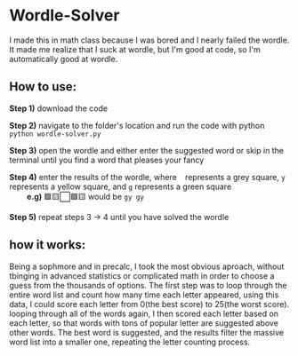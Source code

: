 # Wordle-Solver
I made this in math class because I was bored and I nearly failed the wordle. It made me realize that I suck at wordle, but I'm good at code, so I'm automatically good at wordle.

## How to use:
**Step 1)** download the code  
  
**Step 2)** navigate to the folder's location and run the code with python `python wordle-solver.py`  
  
**Step 3)** open the wordle and either enter the suggested word or skip in the terminal until you find a word that pleases your fancy  
  
**Step 4)** enter the results of the wordle, where ` ` represents a grey square, `y` represents a yellow square, and `g` represents a green square  
&nbsp;&nbsp;&nbsp;&nbsp;&nbsp;&nbsp;&nbsp;&nbsp;**e.g)** 🟩🟨⬜️🟩🟨 would be `gy gy`  
  
**Step 5)** repeat steps 3 -> 4 until you have solved the wordle  

## how it works:
Being a sophmore and in precalc, I took the most obvious aproach, without tbinging in advanced statistics or complicated math in order to choose a guess from the thousands of options. The first step was to loop through the entire word list and count how many time each letter appeared, using this data, I could score each letter from 0(the best score) to 25(the worst score). looping through all of the words again, I then scored each letter based on each letter, so that words with tons of popular letter are suggested above other words. The best word is suggested, and the results filter the massive word list into a smaller one, repeating the letter counting process.
